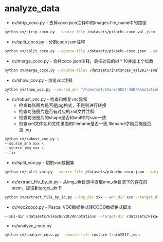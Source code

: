# analyze_data

- cv/strip_coco.py - 去掉coco json注释中的images.file_name中的路径
```bash
python cv/strip_coco.py --source-file /datasets/pikachu-coco-val.json
```
- cv/split_coco.py - 分割coco json注释
```bash
python cv/split_coco.py --source-file /datasets/pikachu-coco.json --output-dir /datasets
```
- cv/merge_coco.py - 合并coco json注释，会把对应的id * 10并加上个位数
```bash
python cv/merge_coco.py --source-files /datasets/instances_val2017-small.json /datasets/instances_val2017-small.json
```
- cv/show_cov.py - 浏览voc注释
```bash
python cv/show_voc.py --source_ann "/home/cmf/share/GDUT-HWD/Annotations/*.xml" --source_img "/home/cmf/share/GDUT-HWD/JPEGImages/*.jpg"
```
- cv/robust_voc.py - 检查和修复voc异常
    - 检查每张图片是否是jpg格式，不是则进行转换
    - 检查每张图片是否有对应的xml文件注释
    - 检查每张图片的shape是否和xml中的size一致
    - 检查xml文件名和文件里面的filename是否一致,filename字段后缀是否是.jpg
```bash
python cv/robust_voc.py \
--source_ann xxx \
--source_img xxx \
--fix
```
- cv/split_voc.py - 切割voc数据集
```bash
python cv/split_voc.py --source-file /datasets/pikachu-coco.json --output-dir /datasets
```
- cv/extract_file_by_id.py - 从img_dir目录中提取ann_dir目录下的存在的stem，提取到target_dir下
```bash
python cv/extract_file_by_id.py --img_dir xxx --ann_dir xxx --target_dir xxx
```
- cv/voc2coco.py - Pascal VOC数据格式转COCO数据格式脚本
```bash
--xml-dir /datasets/PikachuVOC/Annotations --target-dir /datasets/PikachuVOC/coco
```
- cv/analyze_coco.py
```bash
python cv/analyze_coco.py --source-file instace-train2017.json
```